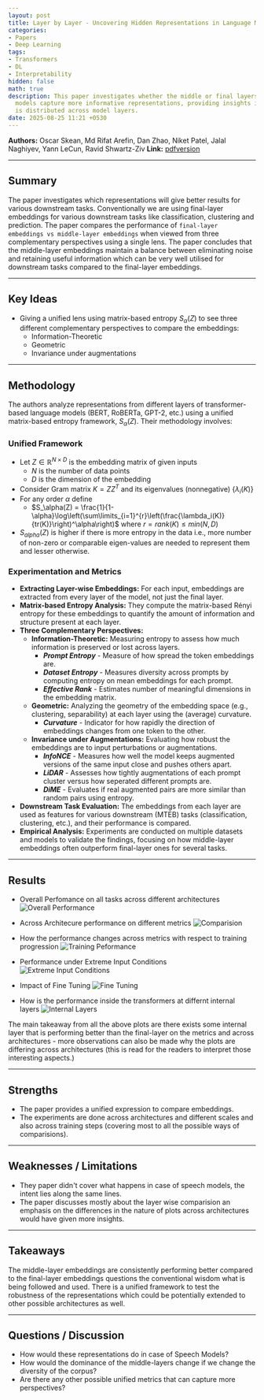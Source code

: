 ```yaml
---
layout: post
title: Layer by Layer - Uncovering Hidden Representations in Language Models
categories:
- Papers
- Deep Learning
tags:
- Transformers
- DL
- Interpretability
hidden: false
math: true
description: This paper investigates whether the middle or final layers of language
  models capture more informative representations, providing insights into how knowledge
  is distributed across model layers.
date: 2025-08-25 11:21 +0530
---
```

**Authors:** Oscar Skean, Md Rifat Arefin, Dan Zhao, Niket Patel, Jalal Naghiyev, Yann LeCun, Ravid Shwartz-Ziv
**Link:** [pdfversion](https://arxiv.org/abs/2502.02013)

---

## Summary

The paper investigates which representations will give better results for various downstream tasks. Conventionally we are using final-layer embeddings for various downstream tasks like classification, clustering and prediction. The paper compares the performance of `final-layer embeddings vs middle-layer embeddings` when viewed from three complementary perspectives using a single lens. The paper concludes that the middle-layer embeddings maintain a balance between eliminating noise and retaining useful information which can be very well utilised for downstream tasks compared to the final-layer embeddings.

---

## Key Ideas

- Giving a unified lens using matrix-based entropy $S_{\alpha}(Z)$ to see three different complementary perspectives to compare the embeddings:
  - Information-Theoretic
  - Geometric
  - Invariance under augmentations

---

## Methodology

The authors analyze representations from different layers of transformer-based language models (BERT, RoBERTa, GPT-2, etc.) using a unified matrix-based entropy framework, $S_{\alpha}(Z)$. Their methodology involves:

### Unified Framework
* Let $Z \in \mathbb{R}^{N \times D}$ is the embedding matrix of given inputs
    * $N$ is the number of data points
    * $D$ is the dimension of the embedding
* Consider Gram matrix $K = ZZ^T$ and its eigenvalues (nonnegative) $\{\lambda_i(K)\}$
* For any order $\alpha$ define
    * $S_\alpha(Z) = \frac{1}{1-\alpha}\log\left(\sum\limits_{i=1}^{r}\left(\frac{\lambda_i(K)}{tr(K)}\right)^\alpha\right)$ where $r = rank(K) \le min(N, D)$
* $S_{alpha}(Z)$ is higher if there is more entropy in the data i.e., more number of non-zero or comparable eigen-values are needed to represent them and lesser otherwise.

### Experimentation and Metrics
- **Extracting Layer-wise Embeddings:** For each input, embeddings are extracted from every layer of the model, not just the final layer.
- **Matrix-based Entropy Analysis:** They compute the matrix-based Rényi entropy for these embeddings to quantify the amount of information and structure present at each layer.
- **Three Complementary Perspectives:**
  - **Information-Theoretic:** Measuring entropy to assess how much information is preserved or lost across layers.
    - ***Prompt Entropy*** - Measure of how spread the token embeddings are.
    - ***Dataset Entropy*** - Measures diversity across prompts by computing entropy on mean embeddings for each prompt.
    - ***Effective Rank*** - Estimates number of meaningful dimensions in the embedding matrix.
  - **Geometric:** Analyzing the geometry of the embedding space (e.g., clustering, separability) at each layer using the (average) curvature.
    - ***Curvature*** - Indicator for how rapidly the direction of embeddings changes from one token to the other.
  - **Invariance under Augmentations:** Evaluating how robust the embeddings are to input perturbations or augmentations.
    - ***InfoNCE*** - Measures how well the model keeps augmented versions of the same input close and pushes others apart.
    - ***LiDAR*** - Assesses how tightly augmentations of each prompt cluster versus how seperated different prompts are.
    - ***DiME*** - Evaluates if real augmented pairs are more similar than random pairs using entropy.
- **Downstream Task Evaluation:** The embeddings from each layer are used as features for various downstream (MTEB) tasks (classification, clustering, etc.), and their performance is compared.
- **Empirical Analysis:** Experiments are conducted on multiple datasets and models to validate the findings, focusing on how middle-layer embeddings often outperform final-layer ones for several tasks.

---

## Results

* Overall Perfomance on all tasks across different architectures
![Overall Performance](/assets/img/layer-by-layer/Overall_performance.png)

* Across Architecure performance on different metrics
![Comparision](/assets/img/layer-by-layer/comparision1.png)

* How the performance changes across metrics with respect to training progression
![Training Peformance](/assets/img/layer-by-layer/stepwise_across_layers1.png)

* Performance under Extreme Input Conditions
![Extreme Input Conditions](/assets/img/layer-by-layer/extreme_input_conditions.png)

* Impact of Fine Tuning
![Fine Tuning](/assets/img/layer-by-layer/fine_tuning.png)

* How is the performance inside the transformers at differnt internal layers
![Internal Layers](/assets/img/layer-by-layer/transformer_internal.png)

The main takeaway from all the above plots are there exists some internal layer that is performing better than the final-layer on the metrics and across architectures - more observations can also be made why the plots are differing across architectures (this is read for the readers to interpret those interesting aspects.)

---

## Strengths

- The paper provides a unified expression to compare embeddings.
- The experiments are done across architectures and different scales and also across training steps (covering most to all the possible ways of comparisions).

---

## Weaknesses / Limitations

- They paper didn't cover what happens in case of speech models, the intent lies along the same lines.
- The paper discusses mostly about the layer wise comparision an emphasis on the differences in the nature of plots across architectures would have given more insights.

---

## Takeaways

The middle-layer embeddings are consistently performing better compared to the final-layer embeddings questions the conventional wisdom what is being followed and used. There is a unified framework to test the robustness of the representations which could be potentially extended to other possible architectures as well.

---

## Questions / Discussion

- How would these representations do in case of Speech Models?
- How would the dominance of the middle-layers change if we change the diversity of the corpus?
- Are there any other possible unified metrics that can capture more perspectives?